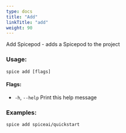 ```yaml
---
type: docs
title: "Add"
linkTitle: "add"
weight: 90
---
```


Add Spicepod - adds a Spicepod to the project

### Usage:
```shell
spice add [flags]
```

#### Flags:
  - `-h`, `--help`   Print this help message

### Examples:
```shell
spice add spiceai/quickstart
```


